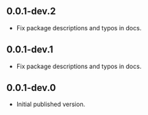 ## 0.0.1-dev.2
- Fix package descriptions and typos in docs.

## 0.0.1-dev.1
- Fix package descriptions and typos in docs.

## 0.0.1-dev.0 
- Initial published version.
